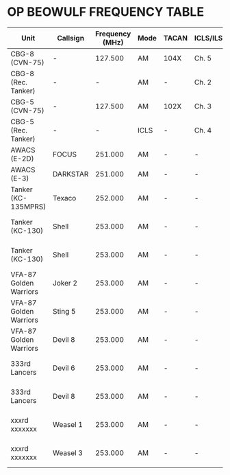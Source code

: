 # OP BEOWULF FREQUENCY TABLE

| **Unit**              | **Callsign** | **Frequency (MHz)** | **Mode** | **TACAN** | **ICLS/ILS** | **Notes**              |
|-----------------------|--------------|---------------------|----------|-----------|--------------|------------------------|
| CBG-8 (CVN-75)        | -            | 127.500             | AM       | 104X      | Ch. 5        | CBG-8 ATC              |
| CBG-8 (Rec. Tanker)   | -            | -                   | AM       | -         | Ch. 2        | CBG-8 Rec. Tanker      |
| CBG-5 (CVN-75)        | -            | 127.500             | AM       | 102X      | Ch. 3        | CBG-5 ATC              |
| CBG-5 (Rec. Tanker)   | -            | -                   | ICLS     | -         | Ch. 4        | CBG-8 Rec.Tanker       |
| AWACS (E-2D)          | FOCUS        | 251.000             | AM       | -         | -            | Airborne Control       |
| AWACS (E-3)           | DARKSTAR     | 251.000             | AM       | -         | -            | Airborne Control       |
| Tanker (KC-135MPRS)   | Texaco       | 252.000             | AM       | -         | -            | Probe-and-Drogue       |
| Tanker (KC-130)       | Shell        | 253.000             | AM       | -         | -            | Probe-and-Drogue       |
| Tanker (KC-130)       | Shell        | 253.000             | AM       | -         | -            | Probe-and-Drogue       |
| VFA-87 Golden Warriors| Joker 2      | 253.000             | AM       | -         | -            | VFA-87 Joker 2 Flight  |
| VFA-87 Golden Warriors| Sting 5      | 253.000             | AM       | -         | -            | VFA-87 Sting 5 Flight  |
| VFA-87 Golden Warriors| Devil 8      | 253.000             | AM       | -         | -            | VFA-87 Devil 8 Flight  |
| 333rd Lancers         | Devil 6      | 253.000             | AM       | -         | -            | 333rd Dodge 3 Flight   |
| 333rd Lancers         | Devil 8      | 253.000             | AM       | -         | -            | 333rd Dodge 3 Flight   |
| xxxrd xxxxxxx         | Weasel 1     | 253.000             | AM       | -         | -            | xxxrd Weasel 1 Flight  |
| xxxrd xxxxxxx         | Weasel 3     | 253.000             | AM       | -         | -            | xxxrd Weasel 1 Flight  |

